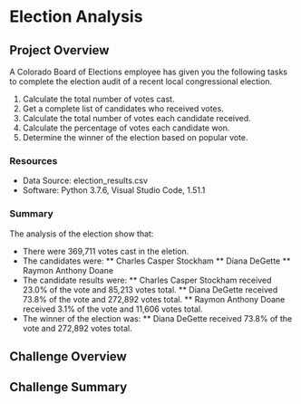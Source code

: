 # Election Analysis

## Project Overview

A Colorado Board of Elections employee has given you the following tasks to complete the
election audit of a recent local congressional election.

  1. Calculate the total number of votes cast. 
  2. Get a complete list of candidates who received votes. 
  3. Calculate the total number of votes each candidate received.
  4. Calculate the percentage of votes each candidate won. 
  5. Determine the winner of the election based on popular vote. 
  
 ### Resources 
 * Data Source: election_results.csv
 * Software: Python 3.7.6, Visual Studio Code, 1.51.1
 
 ### Summary
 The analysis of the election show that:
 * There were 369,711 votes cast in the eletion. 
 * The candidates were:
    ** Charles Casper Stockham
    ** Diana DeGette
    ** Raymon Anthony Doane
 * The candidate results were: 
    ** Charles Casper Stockham received 23.0% of the vote and 85,213 votes total.
    ** Diana DeGette received 73.8% of the vote and 272,892 votes total.
    ** Raymon Anthony Doane received 3.1% of the vote and 11,606 votes total.
 * The winner of the election was:
    ** Diana DeGette received 73.8% of the vote and 272,892 votes total.
    
## Challenge Overview

## Challenge Summary
